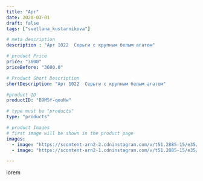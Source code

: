 ```yaml
---
title: "Арт"
date: 2020-03-01
draft: false
tags: ["svetlana_kustarnikova"]

# meta description
description : "Арт 1022  Серьги с крупным белым агатом"

# product Price
price: "3000"
priceBefore: "3600.0"

# Product Short Description
shortDescription: "Арт 1022  Серьги с крупным белым агатом"

#product ID
productID: "B9M5f-qouNw"

# type must be "products"
type: "products"

# product Images
# first image will be shown in the product page
images:
  - image: "https://scontent-arn2-2.cdninstagram.com/v/t51.2885-15/e35/87695405_2807891172641141_8197473369168638499_n.jpg?_nc_ht=scontent-arn2-2.cdninstagram.com&_nc_cat=105&_nc_ohc=erHkWNzxjdsAX-bLU6s&se=8&tp=1&oh=687612218eebb555238da7d95269d8d5&oe=60618D61&ig_cache_key=MjI1NTQzMDM5NDAzNjA3MTM4Ng%3D%3D.2"
  - image: "https://scontent-arn2-1.cdninstagram.com/v/t51.2885-15/e35/84353766_949271478822757_8455638406739946490_n.jpg?_nc_ht=scontent-arn2-1.cdninstagram.com&_nc_cat=101&_nc_ohc=U1iSqfZbNIoAX_moeBV&se=8&tp=1&oh=724caba0449828ffcd48cb23bf90bedf&oe=605EB2C4&ig_cache_key=MjI1NTQzMDM5NDAyNzU0Mjg1NQ%3D%3D.2"

---
```

lorem
